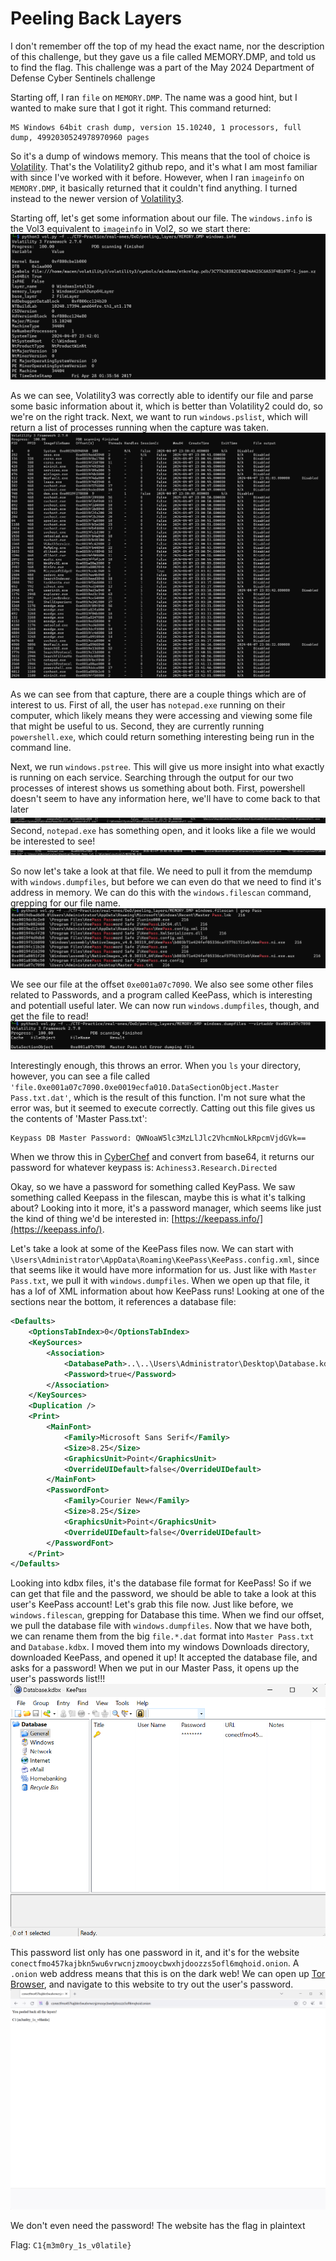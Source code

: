 # Peeling Back Layers

I don't remember off the top of my head the exact name, nor the description of this challenge, but they gave us a file called MEMORY.DMP, and told us to find the flag. This challenge was a part of the May 2024 Department of Defense Cyber Sentinels challenge

Starting off, I ran `file` on `MEMORY.DMP`. The name was a good hint, but I wanted to make sure that I got it right. This command returned:
```
MS Windows 64bit crash dump, version 15.10240, 1 processors, full dump, 4992030524978970960 pages
```

So it's a dump of windows memory. This means that the tool of choice is [Volatility](https://github.com/volatilityfoundation/volatility). That's the Volatility2 github repo, and it's what I am most familiar with since I've worked with it before. However, when I ran `imageinfo` on `MEMORY.DMP`, it basically returned that it couldn't find anything. I turned instead to the newer version of [Volatility3](https://github.com/volatilityfoundation/volatility3).

Starting off, let's get some information about our file. The `windows.info` is the Vol3 equivalent to `imageinfo` in Vol2, so we start there:
![windows.info](./images/windowsinfo.png)

As we can see, Volatility3 was correctly able to identify our file and parse some basic information about it, which is better than Volatility2 could do, so we're on the right track. Next, we want to run `windows.pslist`, which will return a list of processes running when the capture was taken.
![windows.pslist](./images/windowspslist.png)

As we can see from that capture, there are a couple things which are of interest to us. First of all, the user has `notepad.exe` running on their computer, which likely means they were accessing and viewing some file that might be useful to us. Second, they are currently running `powershell.exe`, which could return something interesting being run in the command line.

Next, we run `windows.pstree`. This will give us more insight into what exactly is running on each service. Searching through the output for our two processes of interest shows us something about both. First, powershell doesn't seem to have any information here, we'll have to come back to that later
![windows.pstree powershell.exe](./images/pswindowspstree.png)
Second, `notepad.exe` has something open, and it looks like a file we would be interested to see!
![windoes.pstree notepad.exe](./images/npwindowspstree.png)

So now let's take a look at that file. We need to pull it from the memdump with `windows.dumpfiles`, but before we can even do that we need to find it's address in memory. We can do this with the `windows.filescan` command, grepping for our file name.
![filescan](./images/filescan.png)

We see our file at the offset `0xe001a07c7090`. We also see some other files related to Passwords, and a program called KeePass, which is interesting and potentiall useful later. We can now run `windows.dumpfiles`, though, and get the file to read!
![dump Master Pass](./images/dumpmasterpass.png)

Interestingly enough, this throws an error. When you `ls` your directory, however, you can see a file called `'file.0xe001a07c7090.0xe0019ecfa010.DataSectionObject.Master Pass.txt.dat'`, which is the result of this function. I'm not sure what the error was, but it seemed to execute correctly. Catting out this file gives us the contents of 'Master Pass.txt':
```
Keypass DB Master Password: QWNoaW5lc3MzLlJlc2VhcmNoLkRpcmVjdGVk==
```

When we throw this in [CyberChef](https://gchq.github.io/CyberChef/) and convert from base64, it returns our password for whatever keypass is: `Achiness3.Research.Directed`

Okay, so we have a password for something called KeyPass. We saw something called Keepass in the filescan, maybe this is what it's talking about? Looking into it more, it's a password manager, which seems like just the kind of thing we'd be interested in: [https://keepass.info/](https://keepass.info/).

Let's take a look at some of the KeePass files now. We can start with `\Users\Administrator\AppData\Roaming\KeePass\KeePass.config.xml`, since that seems like it would have more information for us. Just like with `Master Pass.txt`, we pull it with `windows.dumpfiles`. When we open up that file, it has a lof of XML information about how KeePass runs! Looking at one of the sections near the bottom, it references a database file:
```xml
<Defaults>
    <OptionsTabIndex>0</OptionsTabIndex>
    <KeySources>
        <Association>
            <DatabasePath>..\..\Users\Administrator\Desktop\Database.kdbx</DatabasePath>
            <Password>true</Password>
        </Association>
    </KeySources>
    <Duplication />
    <Print>
        <MainFont>
            <Family>Microsoft Sans Serif</Family>
            <Size>8.25</Size>
            <GraphicsUnit>Point</GraphicsUnit>
            <OverrideUIDefault>false</OverrideUIDefault>
        </MainFont>
        <PasswordFont>
            <Family>Courier New</Family>
            <Size>8.25</Size>
            <GraphicsUnit>Point</GraphicsUnit>
            <OverrideUIDefault>false</OverrideUIDefault>
        </PasswordFont>
    </Print>
</Defaults>
```

Looking into kdbx files, it's the database file format for KeePass! So if we can get that file and the password, we should be able to take a look at this user's KeePass account! Let's grab this file now. Just like before, we `windows.filescan`, grepping for Database this time. When we find our offset, we pull the database file with `windows.dumpfiles`. Now that we have both, we can rename them from the big `file.*.dat` format into `Master Pass.txt` and `Database.kdbx`. I moved them into my windows Downloads directory, downloaded KeePass, and opened it up! It accepted the database file, and asks for a password! When we put in our Master Pass, it opens up the user's passwords list!!!
![KeePass](./images/keepass.png)

This password list only has one password in it, and it's for the website `conectfmo457kajbkn5wu6vrwcnjzmooycbwxhjdoozzs5ofl6mqhoid.onion`. A `.onion` web address means that this is on the dark web! We can open up [Tor Browser](https://www.torproject.org/download/), and navigate to this website to try out the user's password.
![Tor](./images/onion_scrnsht.png)

We don't even need the password! The website has the flag in plaintext

Flag: `C1{m3m0ry_1s_v0latile}`